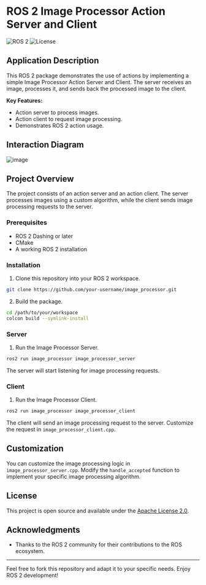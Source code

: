 
# ROS 2 Image Processor Action Server and Client

![ROS 2](https://img.shields.io/badge/ROS%202-Dashing-blue)
![License](https://img.shields.io/badge/License-Apache%202.0-blue)

## Application Description

This ROS 2 package demonstrates the use of actions by implementing a simple Image Processor Action Server and Client. The server receives an image, processes it, and sends back the processed image to the client.

**Key Features:**
- Action server to process images.
- Action client to request image processing.
- Demonstrates ROS 2 action usage.

## Interaction Diagram


![image](https://github.com/hajime-8123/Smart_Mobility/assets/117512935/48e6d634-7874-4e5c-a0e1-097f7d5bdc70)


## Project Overview

The project consists of an action server and an action client. The server processes images using a custom algorithm, while the client sends image processing requests to the server.

### Prerequisites

- ROS 2 Dashing or later
- CMake
- A working ROS 2 installation

### Installation

1. Clone this repository into your ROS 2 workspace.

```bash
git clone https://github.com/your-username/image_processor.git
```

2. Build the package.

```bash
cd /path/to/your/workspace
colcon build --symlink-install
```

### Server

1. Run the Image Processor Server.

```bash
ros2 run image_processor image_processor_server
```

The server will start listening for image processing requests.

### Client

1. Run the Image Processor Client.

```bash
ros2 run image_processor image_processor_client
```

The client will send an image processing request to the server. Customize the request in `image_processor_client.cpp`.

## Customization

You can customize the image processing logic in `image_processor_server.cpp`. Modify the `handle_accepted` function to implement your specific image processing algorithm.

## License

This project is open source and available under the [Apache License 2.0](LICENSE).

## Acknowledgments

- Thanks to the ROS 2 community for their contributions to the ROS ecosystem.

---

Feel free to fork this repository and adapt it to your specific needs. Enjoy ROS 2 development!
